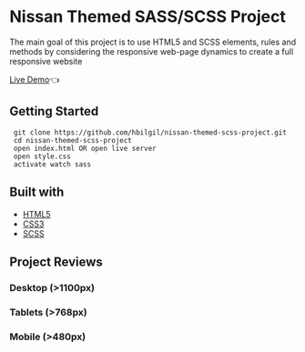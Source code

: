 # Nissan Themed SASS/SCSS Project

The main goal of this project is to use HTML5 and SCSS elements, rules and methods by considering the responsive web-page dynamics to create a full responsive website

[Live Demo](https://hbilgil.github.io/nissan-themed-scss-project/):point_left:

## Getting Started

```
 git clone https://github.com/hbilgil/nissan-themed-scss-project.git
 cd nissan-themed-scss-project
 open index.html OR open live server
 open style.css
 activate watch sass
 ```

 ## Built with
 - [HTML5](https://www.w3schools.com/html/)
 - [CSS3](https://www.w3schools.com/css/)
 - [SCSS](https://sass-lang.com/)

## Project Reviews

### Desktop (>1100px)

### Tablets (>768px)

### Mobile (>480px)
